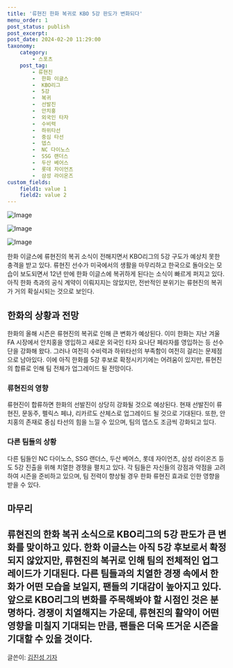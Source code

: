 ```yaml
---
title: '류현진 한화 복귀로 KBO 5강 판도가 변화되다'
menu_order: 1
post_status: publish
post_excerpt: 
post_date: 2024-02-20 11:29:00
taxonomy:
    category:
        - 스포츠
    post_tag:
        - 류현진
        -  한화 이글스
        -  KBO리그
        -  5강
        -  복귀
        -  선발진
        -  안치홍
        -  외국인 타자
        -  수비력
        -  하위타선
        -  중심 타선
        -  뎁스
        -  NC 다이노스
        -  SSG 랜더스
        -  두산 베어스
        -  롯데 자이언츠
        -  삼성 라이온즈
custom_fields:
    field1: value 1
    field2: value 2
---
```


![Image](https://imgnews.pstatic.net/image/117/2024/02/20/0003807575_001_20240220080001226.jpg?type=w647)

![Image](https://imgnews.pstatic.net/image/117/2024/02/20/0003807575_002_20240220080001296.jpg?type=w647)

![Image](https://imgnews.pstatic.net/image/117/2024/02/20/0003807575_003_20240220080001351.jpg?type=w647)

한화 이글스에 류현진의 복귀 소식이 전해지면서 KBO리그의 5강 구도가 예상치 못한 충격을 받고 있다. 류현진 선수가 미국에서의 생활을 마무리하고 한국으로 돌아오는 모습이 보도되면서 12년 만에 한화 이글스에 복귀하게 된다는 소식이 빠르게 퍼지고 있다. 아직 한화 측과의 공식 계약이 이뤄지지는 않았지만, 전반적인 분위기는 류현진의 복귀가 거의 확실시되는 것으로 보인다. 
## 한화의 상황과 전망
한화의 올해 시즌은 류현진의 복귀로 인해 큰 변화가 예상된다. 이미 한화는 지난 겨울 FA 시장에서 안치홍을 영입하고 새로운 외국인 타자 요나단 페라자를 영입하는 등 선수단을 강화해 왔다. 그러나 여전히 수비력과 하위타선의 부족함이 여전히 걸리는 문제점으로 남아있다. 이에 아직 한화를 5강 후보로 확정시키기에는 어려움이 있지만, 류현진의 합류로 인해 팀 전체가 업그레이드 될 전망이다.
### 류현진의 영향
류현진이 합류하면 한화의 선발진이 상당히 강화될 것으로 예상된다. 현재 선발진이 류현진, 문동주, 펠릭스 페냐, 리카르도 산체스로 업그레이드 될 것으로 기대된다. 또한, 안치홍의 존재로 중심 타선의 힘을 느낄 수 있으며, 팀의 뎁스도 조금씩 강화되고 있다.
### 다른 팀들의 상황
다른 팀들인 NC 다이노스, SSG 랜더스, 두산 베어스, 롯데 자이언츠, 삼성 라이온즈 등도 5강 진출을 위해 치열한 경쟁을 펼치고 있다. 각 팀들은 자신들의 강점과 약점을 고려하여 시즌을 준비하고 있으며, 팀 전력이 향상될 경우 한화 류현진 효과로 인한 영향을 받을 수 있다.
## 마무리
류현진의 한화 복귀 소식으로 KBO리그의 5강 판도가 큰 변화를 맞이하고 있다. 한화 이글스는 아직 5강 후보로서 확정되지 않았지만, 류현진의 복귀로 인해 팀의 전체적인 업그레이드가 기대된다. 다른 팀들과의 치열한 경쟁 속에서 한화가 어떤 모습을 보일지, 팬들의 기대감이 높아지고 있다. 앞으로 KBO리그의 변화를 주목해봐야 할 시점인 것은 분명하다. 경쟁이 치열해지는 가운데, 류현진의 활약이 어떤 영향을 미칠지 기대되는 만큼, 팬들은 더욱 뜨거운 시즌을 기대할 수 있을 것이다. 
---
글쓴이: [김진성 기자](kkomag@mydaily.co.kr)
